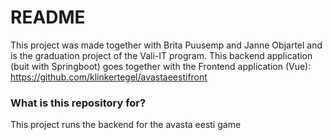 # README #

This project was made together with Brita Puusemp and Janne Objartel and is the graduation project of the Vali-IT program. This backend application (buit with Springboot) goes together with the Frontend application (Vue): https://github.com/klinkertegel/avastaeestifront

### What is this repository for? ###

This project runs the backend for the avasta eesti game
